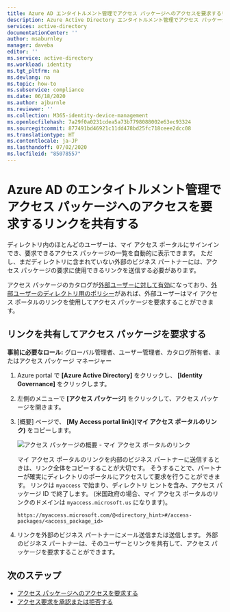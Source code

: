 ```yaml
---
title: Azure AD エンタイトルメント管理でアクセス パッケージへのアクセスを要求するリンクを共有する - Azure Active Directory
description: Azure Active Directory エンタイトルメント管理でアクセス パッケージを要求するリンクの共有方法を説明します。
services: active-directory
documentationCenter: ''
author: msaburnley
manager: daveba
editor: ''
ms.service: active-directory
ms.workload: identity
ms.tgt_pltfrm: na
ms.devlang: na
ms.topic: how-to
ms.subservice: compliance
ms.date: 06/18/2020
ms.author: ajburnle
ms.reviewer: ''
ms.collection: M365-identity-device-management
ms.openlocfilehash: 7a29f0a0231cdea5a73b7798088002e63ec93324
ms.sourcegitcommit: 877491bd46921c11dd478bd25fc718ceee2dcc08
ms.translationtype: HT
ms.contentlocale: ja-JP
ms.lasthandoff: 07/02/2020
ms.locfileid: "85078557"
---
```

# <a name="share-link-to-request-an-access-package-in-azure-ad-entitlement-management"></a>Azure AD のエンタイトルメント管理でアクセス パッケージへのアクセスを要求するリンクを共有する

ディレクトリ内のほとんどのユーザーは、マイ アクセス ポータルにサインインでき、要求できるアクセス パッケージの一覧を自動的に表示できます。 ただし、まだディレクトリに含まれていない外部のビジネス パートナーには、アクセス パッケージの要求に使用できるリンクを送信する必要があります。 

アクセス パッケージのカタログが[外部ユーザーに対して有効](entitlement-management-catalog-create.md)になっており、[外部ユーザーのディレクトリ用のポリシー](entitlement-management-access-package-request-policy.md)があれば、外部ユーザーはマイ アクセス ポータルのリンクを使用してアクセス パッケージを要求することができます。

## <a name="share-link-to-request-an-access-package"></a>リンクを共有してアクセス パッケージを要求する

**事前に必要なロール:** グローバル管理者、ユーザー管理者、カタログ所有者、またはアクセス パッケージ マネージャー

1. Azure portal で **[Azure Active Directory]** をクリックし、 **[Identity Governance]** をクリックします。

1. 左側のメニューで **[アクセス パッケージ]** をクリックして、アクセス パッケージを開きます。

1. [概要] ページで、 **[My Access portal link]\(マイ アクセス ポータルのリンク)** をコピーします。

    ![アクセス パッケージの概要 - マイ アクセス ポータルのリンク](./media/entitlement-management-shared/my-access-portal-link.png)

    マイ アクセス ポータルのリンクを内部のビジネス パートナーに送信するときは、リンク全体をコピーすることが大切です。 そうすることで、パートナーが確実にディレクトリのポータルにアクセスして要求を行うことができます。 リンクは `myaccess` で始まり、ディレクトリ ヒントを含み、アクセス パッケージ ID で終了します。  (米国政府の場合、マイ アクセス ポータルのリンクのドメインは `myaccess.microsoft.us` になります)。

    `https://myaccess.microsoft.com/@<directory_hint>#/access-packages/<access_package_id>`

1. リンクを外部のビジネス パートナーにメール送信または送信します。 外部のビジネス パートナーは、そのユーザーとリンクを共有して、アクセス パッケージを要求することができます。

## <a name="next-steps"></a>次のステップ

- [アクセス パッケージへのアクセスを要求する](entitlement-management-request-access.md)
- [アクセス要求を承認または拒否する](entitlement-management-request-approve.md)